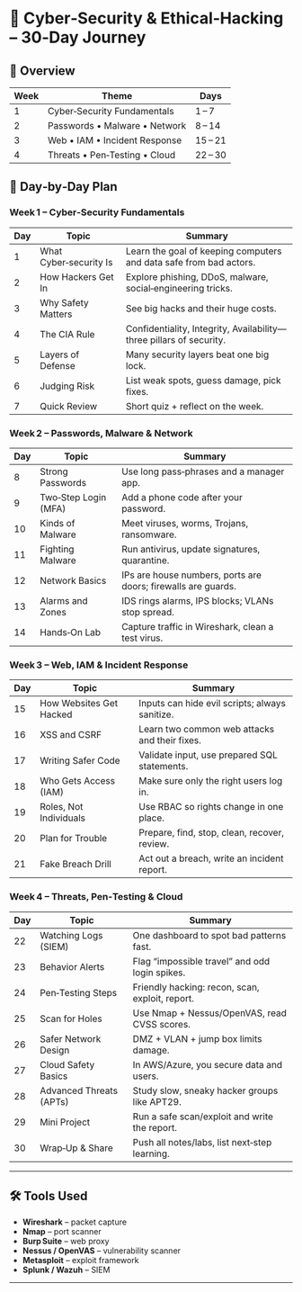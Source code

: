 # 🔐 Cyber‑Security & Ethical‑Hacking – 30‑Day Journey  





## 📅 Overview  

| Week | Theme | Days |
| ---- | ---------------------------- | ------------- |
| 1 | Cyber‑Security Fundamentals | 1 – 7 |
| 2 | Passwords • Malware • Network | 8 – 14 |
| 3 | Web • IAM • Incident Response | 15 – 21 |
| 4 | Threats • Pen‑Testing • Cloud | 22 – 30 |





## 📖 Day‑by‑Day Plan  

### Week 1 – Cyber‑Security Fundamentals  

| Day | Topic | Summary |
| --- | ----- | ------- |
| 1 | What Cyber‑security Is | Learn the goal of keeping computers and data safe from bad actors. |
| 2 | How Hackers Get In | Explore phishing, DDoS, malware, social‑engineering tricks. |
| 3 | Why Safety Matters | See big hacks and their huge costs. |
| 4 | The CIA Rule | Confidentiality, Integrity, Availability—three pillars of security. |
| 5 | Layers of Defense | Many security layers beat one big lock. |
| 6 | Judging Risk | List weak spots, guess damage, pick fixes. |
| 7 | Quick Review | Short quiz + reflect on the week. |

### Week 2 – Passwords, Malware & Network  

| Day | Topic | Summary |
| --- | ----- | ------- |
| 8 | Strong Passwords | Use long pass‑phrases and a manager app. |
| 9 | Two‑Step Login (MFA) | Add a phone code after your password. |
| 10 | Kinds of Malware | Meet viruses, worms, Trojans, ransomware. |
| 11 | Fighting Malware | Run antivirus, update signatures, quarantine. |
| 12 | Network Basics | IPs are house numbers, ports are doors; firewalls are guards. |
| 13 | Alarms and Zones | IDS rings alarms, IPS blocks; VLANs stop spread. |
| 14 | Hands‑On Lab | Capture traffic in Wireshark, clean a test virus. |

### Week 3 – Web, IAM & Incident Response  

| Day | Topic | Summary |
| --- | ----- | ------- |
| 15 | How Websites Get Hacked | Inputs can hide evil scripts; always sanitize. |
| 16 | XSS and CSRF | Learn two common web attacks and their fixes. |
| 17 | Writing Safer Code | Validate input, use prepared SQL statements. |
| 18 | Who Gets Access (IAM) | Make sure only the right users log in. |
| 19 | Roles, Not Individuals | Use RBAC so rights change in one place. |
| 20 | Plan for Trouble | Prepare, find, stop, clean, recover, review. |
| 21 | Fake Breach Drill | Act out a breach, write an incident report. |

### Week 4 – Threats, Pen‑Testing & Cloud  

| Day | Topic | Summary |
| --- | ----- | ------- |
| 22 | Watching Logs (SIEM) | One dashboard to spot bad patterns fast. |
| 23 | Behavior Alerts | Flag “impossible travel” and odd login spikes. |
| 24 | Pen‑Testing Steps | Friendly hacking: recon, scan, exploit, report. |
| 25 | Scan for Holes | Use Nmap + Nessus/OpenVAS, read CVSS scores. |
| 26 | Safer Network Design | DMZ + VLAN + jump box limits damage. |
| 27 | Cloud Safety Basics | In AWS/Azure, you secure data and users. |
| 28 | Advanced Threats (APTs) | Study slow, sneaky hacker groups like APT29. |
| 29 | Mini Project | Run a safe scan/exploit and write the report. |
| 30 | Wrap‑Up & Share | Push all notes/labs, list next‑step learning. |

---

## 🛠 Tools Used  

- **Wireshark** – packet capture  
- **Nmap** – port scanner  
- **Burp Suite** – web proxy  
- **Nessus / OpenVAS** – vulnerability scanner  
- **Metasploit** – exploit framework  
- **Splunk / Wazuh** – SIEM  



---
